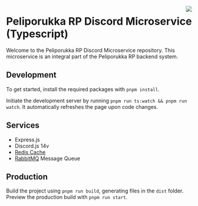 <a href="https://your-project-url.com/"><img src="https://i.imgur.com/1MrKKwu.png" align="right" /></a>

# Peliporukka RP Discord Microservice (Typescript)

Welcome to the Peliporukka RP Discord Microservice repository. This microservice is an integral part of the Peliporukka RP backend system.

## Development

To get started, install the required packages with `pnpm install`.

Initiate the development server by running `pnpm run ts:watch && pnpm run watch`. It automatically refreshes the page upon code changes.

## Services
- Express.js
- Discord.js 14v
- [Redis Cache](https://redis.io/) 
- [RabbitMQ](https://www.rabbitmq.com/) Message Queue

## Production

Build the project using `pnpm run build`, generating files in the `dist` folder. Preview the production build with `pnpm run start`.
